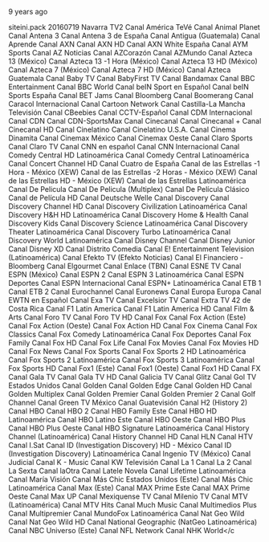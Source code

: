 
9 years ago

siteini.pack 20160719
    <channel update="i" site="https://www.navarratelevision.es/Programacion/Canal2" site_id="Navarra_TV2" xmltv_id="Navarra TV2">Navarra TV2</channel>
    <channel update="i" site="gatotv.com" site_id="america_teve" xmltv_id="Canal América TeVé">Canal América TeVé</channel>
    <channel update="i" site="gatotv.com" site_id="animal_planet" xmltv_id="Canal Animal Planet">Canal Animal Planet</channel>
    <channel update="i" site="gatotv.com" site_id="antena_3" xmltv_id="Canal Antena 3">Canal Antena 3</channel>
    <channel update="i" site="gatotv.com" site_id="antena_3_espana" xmltv_id="Canal Antena 3 de España">Canal Antena 3 de España</channel>
    <channel update="i" site="gatotv.com" site_id="antigua" xmltv_id="Canal Antigua (Guatemala)">Canal Antigua (Guatemala)</channel>
    <channel update="i" site="gatotv.com" site_id="aprende" xmltv_id="Canal Aprende">Canal Aprende</channel>
    <channel update="i" site="gatotv.com" site_id="axn" xmltv_id="Canal AXN">Canal AXN</channel>
    <channel update="i" site="gatotv.com" site_id="axn_hd" xmltv_id="Canal AXN HD">Canal AXN HD</channel>
    <channel update="i" site="gatotv.com" site_id="axn_white_espana" xmltv_id="Canal AXN White España">Canal AXN White España</channel>
    <channel update="i" site="gatotv.com" site_id="aym_sports" xmltv_id="Canal AYM Sports">Canal AYM Sports</channel>
    <channel update="i" site="gatotv.com" site_id="az_noticias" xmltv_id="Canal AZ Noticias">Canal AZ Noticias</channel>
    <channel update="i" site="gatotv.com" site_id="azcorazon" xmltv_id="Canal AZCorazón">Canal AZCorazón</channel>
    <channel update="i" site="gatotv.com" site_id="azmundo" xmltv_id="Canal AZMundo">Canal AZMundo</channel>
    <channel update="i" site="gatotv.com" site_id="azteca_13" xmltv_id="Canal Azteca 13 (México)">Canal Azteca 13 (México)</channel>
    <channel update="i" site="gatotv.com" site_id="azteca_13_-1h" xmltv_id="Canal Azteca 13 -1 Hora (México)">Canal Azteca 13 -1 Hora (México)</channel>
    <channel update="i" site="gatotv.com" site_id="azteca_13_hd" xmltv_id="Canal Azteca 13 HD (México)">Canal Azteca 13 HD (México)</channel>
    <channel update="i" site="gatotv.com" site_id="azteca_7" xmltv_id="Canal Azteca 7  (México)">Canal Azteca 7  (México)</channel>
    <channel update="i" site="gatotv.com" site_id="azteca_7_hd" xmltv_id="Canal Azteca 7 HD (México)">Canal Azteca 7 HD (México)</channel>
    <channel update="i" site="gatotv.com" site_id="azteca_guatemala" xmltv_id="Canal Azteca Guatemala">Canal Azteca Guatemala</channel>
    <channel update="i" site="gatotv.com" site_id="baby_tv" xmltv_id="Canal Baby TV">Canal Baby TV</channel>
    <channel update="i" site="gatotv.com" site_id="babyfirst_tv" xmltv_id="Canal BabyFirst TV">Canal BabyFirst TV</channel>
    <channel update="i" site="gatotv.com" site_id="bandamax" xmltv_id="Canal Bandamax">Canal Bandamax</channel>
    <channel update="i" site="gatotv.com" site_id="bbc_entertainment" xmltv_id="Canal BBC Entertainment">Canal BBC Entertainment</channel>
    <channel update="i" site="gatotv.com" site_id="bbc_world" xmltv_id="Canal BBC World">Canal BBC World</channel>
    <channel update="i" site="gatotv.com" site_id="bein_sport_en_espanol" xmltv_id="Canal beIN Sport en Español">Canal beIN Sport en Español</channel>
    <channel update="i" site="gatotv.com" site_id="bein_sports_espana" xmltv_id="Canal beIN Sports España">Canal beIN Sports España</channel>
    <channel update="i" site="gatotv.com" site_id="bet_jams" xmltv_id="Canal BET Jams">Canal BET Jams</channel>
    <channel update="i" site="gatotv.com" site_id="bloomberg" xmltv_id="Canal Bloomberg">Canal Bloomberg</channel>
    <channel update="i" site="gatotv.com" site_id="boomerang" xmltv_id="Canal Boomerang">Canal Boomerang</channel>
    <channel update="i" site="gatotv.com" site_id="caracol_internacional" xmltv_id="Canal Caracol Internacional">Canal Caracol Internacional</channel>
    <channel update="i" site="gatotv.com" site_id="cartoon_network" xmltv_id="Canal Cartoon Network">Canal Cartoon Network</channel>
    <channel update="i" site="gatotv.com" site_id="castilla-la_mancha" xmltv_id="Canal Castilla-La Mancha Televisión">Canal Castilla-La Mancha Televisión</channel>
    <channel update="i" site="gatotv.com" site_id="cbeebies" xmltv_id="Canal CBeebies">Canal CBeebies</channel>
    <channel update="i" site="gatotv.com" site_id="cctv_espanol" xmltv_id="Canal CCTV-Español">Canal CCTV-Español</channel>
    <channel update="i" site="gatotv.com" site_id="cdm_internacional" xmltv_id="Canal CDM Internacional">Canal CDM Internacional</channel>
    <channel update="i" site="gatotv.com" site_id="cdn" xmltv_id="Canal CDN">Canal CDN</channel>
    <channel update="i" site="gatotv.com" site_id="cdn_sportsmax" xmltv_id="Canal CDN-SportsMax">Canal CDN-SportsMax</channel>
    <channel update="i" site="gatotv.com" site_id="cinecanal" xmltv_id="Canal Cinecanal">Canal Cinecanal</channel>
    <channel update="i" site="gatotv.com" site_id="cinecanal_mas" xmltv_id="Canal Cinecanal +">Canal Cinecanal +</channel>
    <channel update="i" site="gatotv.com" site_id="cinecanal_hd" xmltv_id="Canal Cinecanal HD">Canal Cinecanal HD</channel>
    <channel update="i" site="gatotv.com" site_id="cinelatino" xmltv_id="Canal Cinelatino">Canal Cinelatino</channel>
    <channel update="i" site="gatotv.com" site_id="cinelatino_u_s_a" xmltv_id="Canal Cinelatino U.S.A.">Canal Cinelatino U.S.A.</channel>
    <channel update="i" site="gatotv.com" site_id="cinema_dinamita" xmltv_id="Canal Cinema Dinamita">Canal Cinema Dinamita</channel>
    <channel update="i" site="gatotv.com" site_id="cinemax_mexico" xmltv_id="Canal Cinemax México">Canal Cinemax México</channel>
    <channel update="i" site="gatotv.com" site_id="cinemax_oeste" xmltv_id="Canal Cinemax Oeste">Canal Cinemax Oeste</channel>
    <channel update="i" site="gatotv.com" site_id="claro_sports" xmltv_id="Canal Claro Sports">Canal Claro Sports</channel>
    <channel update="i" site="gatotv.com" site_id="claro_tv" xmltv_id="Canal Claro TV">Canal Claro TV</channel>
    <channel update="i" site="gatotv.com" site_id="cnn_en_espanol" xmltv_id="Canal CNN en español">Canal CNN en español</channel>
    <channel update="i" site="gatotv.com" site_id="cnn_internacional" xmltv_id="Canal CNN Internacional">Canal CNN Internacional</channel>
    <channel update="i" site="gatotv.com" site_id="comedy_central_hd_latinoamerica" xmltv_id="Canal Comedy Central HD Latinoamérica">Canal Comedy Central HD Latinoamérica</channel>
    <channel update="i" site="gatotv.com" site_id="comedy_central_latinoamerica" xmltv_id="Canal Comedy Central Latinoamérica">Canal Comedy Central Latinoamérica</channel>
    <channel update="i" site="gatotv.com" site_id="concert_channel_hd" xmltv_id="Canal Concert Channel HD">Canal Concert Channel HD</channel>
    <channel update="i" site="gatotv.com" site_id="cuatro_de_espana" xmltv_id="Canal Cuatro de España">Canal Cuatro de España</channel>
    <channel update="i" site="gatotv.com" site_id="de_las_estrellas_-1h_mexico" xmltv_id="Canal de las Estrellas -1 Hora - México (XEW)">Canal de las Estrellas -1 Hora - México (XEW)</channel>
    <channel update="i" site="gatotv.com" site_id="de_las_estrellas_-2h_mexico" xmltv_id="Canal de las Estrellas -2 Horas - México (XEW)">Canal de las Estrellas -2 Horas - México (XEW)</channel>
    <channel update="i" site="gatotv.com" site_id="de_las_estrellas_hd_mexico" xmltv_id="Canal de las Estrellas HD - México (XEW)">Canal de las Estrellas HD - México (XEW)</channel>
    <channel update="i" site="gatotv.com" site_id="de_las_estrellas_latinoamerica" xmltv_id="Canal de las Estrellas Latinoamérica">Canal de las Estrellas Latinoamérica</channel>
    <channel update="i" site="gatotv.com" site_id="de_pelicula" xmltv_id="Canal De Pelicula">Canal De Pelicula</channel>
    <channel update="i" site="gatotv.com" site_id="de_pelicula_m" xmltv_id="Canal De Pelicula (Multiplex)">Canal De Pelicula (Multiplex)</channel>
    <channel update="i" site="gatotv.com" site_id="de_pelicula_clasico" xmltv_id="Canal De Película Clásico">Canal De Película Clásico</channel>
    <channel update="i" site="gatotv.com" site_id="de_pelicula_hd" xmltv_id="Canal de Película HD">Canal de Película HD</channel>
    <channel update="i" site="gatotv.com" site_id="deutsche_welle" xmltv_id="Canal Deutsche Welle">Canal Deutsche Welle</channel>
    <channel update="i" site="gatotv.com" site_id="discovery" xmltv_id="Canal Discovery">Canal Discovery</channel>
    <channel update="i" site="gatotv.com" site_id="discovery_channel_hd" xmltv_id="Canal Discovery Channel HD">Canal Discovery Channel HD</channel>
    <channel update="i" site="gatotv.com" site_id="discovery_civilization_latinoamerica" xmltv_id="Canal Discovery Civilization Latinoamérica">Canal Discovery Civilization Latinoamérica</channel>
    <channel update="i" site="gatotv.com" site_id="discovery_h_y_h_hd_latinoamerica" xmltv_id="Canal Discovery H&amp;H HD Latinoamérica">Canal Discovery H&amp;H HD Latinoamérica</channel>
    <channel update="i" site="gatotv.com" site_id="discovery_home_and_health" xmltv_id="Canal Discovery Home &amp; Health">Canal Discovery Home &amp; Health</channel>
    <channel update="i" site="gatotv.com" site_id="discovery_kids" xmltv_id="Canal Discovery Kids">Canal Discovery Kids</channel>
    <channel update="i" site="gatotv.com" site_id="discovery_science_latinoamerica" xmltv_id="Canal Discovery Science Latinoamérica">Canal Discovery Science Latinoamérica</channel>
    <channel update="i" site="gatotv.com" site_id="discovery_theater_latinoamerica" xmltv_id="Canal Discovery Theater Latinoamérica">Canal Discovery Theater Latinoamérica</channel>
    <channel update="i" site="gatotv.com" site_id="discovery_turbo_latinoamerica" xmltv_id="Canal Discovery Turbo Latinoamérica">Canal Discovery Turbo Latinoamérica</channel>
    <channel update="i" site="gatotv.com" site_id="discovery_world_latinoamerica" xmltv_id="Canal Discovery World Latinoamérica">Canal Discovery World Latinoamérica</channel>
    <channel update="i" site="gatotv.com" site_id="disney" xmltv_id="Canal Disney Channel">Canal Disney Channel</channel>
    <channel update="i" site="gatotv.com" site_id="disney_junior" xmltv_id="Canal Disney Junior">Canal Disney Junior</channel>
    <channel update="i" site="gatotv.com" site_id="disney_xd" xmltv_id="Canal Disney XD">Canal Disney XD</channel>
    <channel update="i" site="gatotv.com" site_id="distrito_comedia" xmltv_id="Canal Distrito Comedia">Canal Distrito Comedia</channel>
    <channel update="i" site="gatotv.com" site_id="e_entertainment_television" xmltv_id="Canal E! Entertainment Television (Latinoamérica)">Canal E! Entertainment Television (Latinoamérica)</channel>
    <channel update="i" site="gatotv.com" site_id="efekto_tv" xmltv_id="Canal Efekto TV (Efekto Noticias)">Canal Efekto TV (Efekto Noticias)</channel>
    <channel update="i" site="gatotv.com" site_id="el_financiero_bloomberg" xmltv_id="Canal El Financiero - Bloomberg">Canal El Financiero - Bloomberg</channel>
    <channel update="i" site="gatotv.com" site_id="elgourmet" xmltv_id="Canal Elgourmet">Canal Elgourmet</channel>
    <channel update="i" site="gatotv.com" site_id="enlace" xmltv_id="Canal Enlace (TBN)">Canal Enlace (TBN)</channel>
    <channel update="i" site="gatotv.com" site_id="esne_tv" xmltv_id="Canal ESNE TV">Canal ESNE TV</channel>
    <channel update="i" site="gatotv.com" site_id="espn_mexico" xmltv_id="Canal ESPN (México)">Canal ESPN (México)</channel>
    <channel update="i" site="gatotv.com" site_id="espn_2" xmltv_id="Canal ESPN 2">Canal ESPN 2</channel>
    <channel update="i" site="gatotv.com" site_id="espn_3" xmltv_id="Canal ESPN 3 Latinoamérica">Canal ESPN 3 Latinoamérica</channel>
    <channel update="i" site="gatotv.com" site_id="espn_deportes" xmltv_id="Canal ESPN Deportes">Canal ESPN Deportes</channel>
    <channel update="i" site="gatotv.com" site_id="espn_internacional" xmltv_id="Canal ESPN Internacional">Canal ESPN Internacional</channel>
    <channel update="i" site="gatotv.com" site_id="espn_mas_latinoamerica" xmltv_id="Canal ESPN+ Latinoamérica">Canal ESPN+ Latinoamérica</channel>
    <channel update="i" site="gatotv.com" site_id="etb_1" xmltv_id="Canal ETB 1">Canal ETB 1</channel>
    <channel update="i" site="gatotv.com" site_id="etb_2" xmltv_id="Canal ETB 2">Canal ETB 2</channel>
    <channel update="i" site="gatotv.com" site_id="eurochannel" xmltv_id="Canal Eurochannel">Canal Eurochannel</channel>
    <channel update="i" site="gatotv.com" site_id="euronews" xmltv_id="Canal Euronews">Canal Euronews</channel>
    <channel update="i" site="gatotv.com" site_id="europa_europa" xmltv_id="Canal Europa Europa">Canal Europa Europa</channel>
    <channel update="i" site="gatotv.com" site_id="ewtn_en_espanol" xmltv_id="Canal EWTN en Español">Canal EWTN en Español</channel>
    <channel update="i" site="gatotv.com" site_id="exa_tv" xmltv_id="Canal Exa TV">Canal Exa TV</channel>
    <channel update="i" site="gatotv.com" site_id="excelsior_tv" xmltv_id="Canal Excelsior TV">Canal Excelsior TV</channel>
    <channel update="i" site="gatotv.com" site_id="extra_tv_42_de_costa_rica" xmltv_id="Canal Extra TV 42 de Costa Rica">Canal Extra TV 42 de Costa Rica</channel>
    <channel update="i" site="gatotv.com" site_id="f1_latin_america" xmltv_id="Canal F1 Latin America">Canal F1 Latin America</channel>
    <channel update="i" site="gatotv.com" site_id="f1_latin_america_hd" xmltv_id="Canal F1 Latin America HD">Canal F1 Latin America HD</channel>
    <channel update="i" site="gatotv.com" site_id="film_and_arts" xmltv_id="Canal Film &amp; Arts">Canal Film &amp; Arts</channel>
    <channel update="i" site="gatotv.com" site_id="foro_tv" xmltv_id="Canal Foro TV">Canal Foro TV</channel>
    <channel update="i" site="gatotv.com" site_id="foro_tv_hd" xmltv_id="Canal Foro TV HD">Canal Foro TV HD</channel>
    <channel update="i" site="gatotv.com" site_id="fox" xmltv_id="Canal Fox">Canal Fox</channel>
    <channel update="i" site="gatotv.com" site_id="fox_action_este" xmltv_id="Canal Fox Action (Este)">Canal Fox Action (Este)</channel>
    <channel update="i" site="gatotv.com" site_id="fox_action_oeste" xmltv_id="Canal Fox Action (Oeste)">Canal Fox Action (Oeste)</channel>
    <channel update="i" site="gatotv.com" site_id="fox_action_hd" xmltv_id="Canal Fox Action HD">Canal Fox Action HD</channel>
    <channel update="i" site="gatotv.com" site_id="fox_cinema" xmltv_id="Canal Fox Cinema">Canal Fox Cinema</channel>
    <channel update="i" site="gatotv.com" site_id="fox_classics" xmltv_id="Canal Fox Classics">Canal Fox Classics</channel>
    <channel update="i" site="gatotv.com" site_id="fox_comedy_latinoamerica" xmltv_id="Canal Fox Comedy Latinoamérica">Canal Fox Comedy Latinoamérica</channel>
    <channel update="i" site="gatotv.com" site_id="fox_deportes" xmltv_id="Canal Fox Deportes">Canal Fox Deportes</channel>
    <channel update="i" site="gatotv.com" site_id="fox_family" xmltv_id="Canal Fox Family">Canal Fox Family</channel>
    <channel update="i" site="gatotv.com" site_id="fox_hd" xmltv_id="Canal Fox HD">Canal Fox HD</channel>
    <channel update="i" site="gatotv.com" site_id="fox_life" xmltv_id="Canal Fox Life">Canal Fox Life</channel>
    <channel update="i" site="gatotv.com" site_id="fox_movies" xmltv_id="Canal Fox Movies">Canal Fox Movies</channel>
    <channel update="i" site="gatotv.com" site_id="fox_movies_hd" xmltv_id="Canal Fox Movies HD">Canal Fox Movies HD</channel>
    <channel update="i" site="gatotv.com" site_id="fox_news" xmltv_id="Canal Fox News">Canal Fox News</channel>
    <channel update="i" site="gatotv.com" site_id="fox_sports" xmltv_id="Canal Fox Sports">Canal Fox Sports</channel>
    <channel update="i" site="gatotv.com" site_id="fox_sports_2_hd" xmltv_id="Canal Fox Sports 2 HD Latinoamérica">Canal Fox Sports 2 HD Latinoamérica</channel>
    <channel update="i" site="gatotv.com" site_id="fox_sports_2" xmltv_id="Canal Fox Sports 2 Latinoamérica">Canal Fox Sports 2 Latinoamérica</channel>
    <channel update="i" site="gatotv.com" site_id="fox_sports_3" xmltv_id="Canal Fox Sports 3 Latinoamérica">Canal Fox Sports 3 Latinoamérica</channel>
    <channel update="i" site="gatotv.com" site_id="fox_sports_hd" xmltv_id="Canal Fox Sports HD">Canal Fox Sports HD</channel>
    <channel update="i" site="gatotv.com" site_id="fox1_este" xmltv_id="Canal Fox1 (Este)">Canal Fox1 (Este)</channel>
    <channel update="i" site="gatotv.com" site_id="fox1_oeste" xmltv_id="Canal Fox1 (Oeste)">Canal Fox1 (Oeste)</channel>
    <channel update="i" site="gatotv.com" site_id="fox1_hd" xmltv_id="Canal Fox1 HD">Canal Fox1 HD</channel>
    <channel update="i" site="gatotv.com" site_id="fx" xmltv_id="Canal FX">Canal FX</channel>
    <channel update="i" site="gatotv.com" site_id="gala_tv" xmltv_id="Canal Gala TV">Canal Gala TV</channel>
    <channel update="i" site="gatotv.com" site_id="gala_tv_hd" xmltv_id="Canal Gala TV HD">Canal Gala TV HD</channel>
    <channel update="i" site="gatotv.com" site_id="galicia_tv" xmltv_id="Canal Galicia TV">Canal Galicia TV</channel>
    <channel update="i" site="gatotv.com" site_id="glitz" xmltv_id="Canal Glitz">Canal Glitz</channel>
    <channel update="i" site="gatotv.com" site_id="gol_tv_estados_unidos" xmltv_id="Canal Gol TV Estados Unidos">Canal Gol TV Estados Unidos</channel>
    <channel update="i" site="gatotv.com" site_id="golden" xmltv_id="Canal Golden">Canal Golden</channel>
    <channel update="i" site="gatotv.com" site_id="golden_edge" xmltv_id="Canal Golden Edge">Canal Golden Edge</channel>
    <channel update="i" site="gatotv.com" site_id="golden_hd" xmltv_id="Canal Golden HD">Canal Golden HD</channel>
    <channel update="i" site="gatotv.com" site_id="golden_mpx" xmltv_id="Canal Golden Multiplex">Canal Golden Multiplex</channel>
    <channel update="i" site="gatotv.com" site_id="golden_premier" xmltv_id="Canal Golden Premier">Canal Golden Premier</channel>
    <channel update="i" site="gatotv.com" site_id="golden_premier_2" xmltv_id="Canal Golden Premier 2">Canal Golden Premier 2</channel>
    <channel update="i" site="gatotv.com" site_id="golf_channel" xmltv_id="Canal Golf Channel">Canal Golf Channel</channel>
    <channel update="i" site="gatotv.com" site_id="green_tv_mexico" xmltv_id="Canal Green TV México">Canal Green TV México</channel>
    <channel update="i" site="gatotv.com" site_id="guatevision" xmltv_id="Canal Guatevisión">Canal Guatevisión</channel>
    <channel update="i" site="gatotv.com" site_id="h2" xmltv_id="Canal H2 (History 2)">Canal H2 (History 2)</channel>
    <channel update="i" site="gatotv.com" site_id="hbo" xmltv_id="Canal HBO">Canal HBO</channel>
    <channel update="i" site="gatotv.com" site_id="hbo_2" xmltv_id="Canal HBO 2">Canal HBO 2</channel>
    <channel update="i" site="gatotv.com" site_id="hbo_family_este" xmltv_id="Canal HBO Family Este">Canal HBO Family Este</channel>
    <channel update="i" site="gatotv.com" site_id="hbo_hd_latinoamerica" xmltv_id="Canal HBO HD Latinoamérica">Canal HBO HD Latinoamérica</channel>
    <channel update="i" site="gatotv.com" site_id="hbo_latino_este" xmltv_id="Canal HBO Latino Este">Canal HBO Latino Este</channel>
    <channel update="i" site="gatotv.com" site_id="hbo_oeste" xmltv_id="Canal HBO Oeste">Canal HBO Oeste</channel>
    <channel update="i" site="gatotv.com" site_id="hbo_plus" xmltv_id="Canal HBO Plus">Canal HBO Plus</channel>
    <channel update="i" site="gatotv.com" site_id="hbo_plus_oeste" xmltv_id="Canal HBO Plus Oeste">Canal HBO Plus Oeste</channel>
    <channel update="i" site="gatotv.com" site_id="hbo_signature_latinoamerica" xmltv_id="Canal HBO Signature Latinoamérica">Canal HBO Signature Latinoamérica</channel>
    <channel update="i" site="gatotv.com" site_id="history" xmltv_id="Canal History Channel (Latinoamérica)">Canal History Channel (Latinoamérica)</channel>
    <channel update="i" site="gatotv.com" site_id="history_hd" xmltv_id="Canal History Channel HD">Canal History Channel HD</channel>
    <channel update="i" site="gatotv.com" site_id="hln" xmltv_id="Canal HLN">Canal HLN</channel>
    <channel update="i" site="gatotv.com" site_id="htv" xmltv_id="Canal HTV">Canal HTV</channel>
    <channel update="i" site="gatotv.com" site_id="i.sat" xmltv_id="Canal I.Sat">Canal I.Sat</channel>
    <channel update="i" site="gatotv.com" site_id="investigation_discovery_hd_mexico" xmltv_id="Canal ID (Investigation Discovery) HD - México">Canal ID (Investigation Discovery) HD - México</channel>
    <channel update="i" site="gatotv.com" site_id="investigation_discovery" xmltv_id="Canal ID (Investigation Discovery) Latinoamérica">Canal ID (Investigation Discovery) Latinoamérica</channel>
    <channel update="i" site="gatotv.com" site_id="ingenio_tv_mexico" xmltv_id="Canal Ingenio TV (México)">Canal Ingenio TV (México)</channel>
    <channel update="i" site="gatotv.com" site_id="judicial" xmltv_id="Canal Judicial">Canal Judicial</channel>
    <channel update="i" site="gatotv.com" site_id="k_music" xmltv_id="Canal K - Music">Canal K - Music</channel>
    <channel update="i" site="gatotv.com" site_id="kw_television" xmltv_id="Canal KW Televisión">Canal KW Televisión</channel>
    <channel update="i" site="gatotv.com" site_id="la_1" xmltv_id="Canal La 1">Canal La 1</channel>
    <channel update="i" site="gatotv.com" site_id="la_2" xmltv_id="Canal La 2">Canal La 2</channel>
    <channel update="i" site="gatotv.com" site_id="la_sexta" xmltv_id="Canal La Sexta">Canal La Sexta</channel>
    <channel update="i" site="gatotv.com" site_id="laotra" xmltv_id="Canal laOtra">Canal laOtra</channel>
    <channel update="i" site="gatotv.com" site_id="latele_novela" xmltv_id="Canal Latele Novela">Canal Latele Novela</channel>
    <channel update="i" site="gatotv.com" site_id="lifetime_latinoamerica" xmltv_id="Canal Lifetime Latinoamérica">Canal Lifetime Latinoamérica</channel>
    <channel update="i" site="gatotv.com" site_id="maria_vision" xmltv_id="Canal María Visión">Canal María Visión</channel>
    <channel update="i" site="gatotv.com" site_id="mas_chic_estados_unidos_este" xmltv_id="Canal Más Chic Estados Unidos (Este)">Canal Más Chic Estados Unidos (Este)</channel>
    <channel update="i" site="gatotv.com" site_id="mas_chic_latinoamerica" xmltv_id="Canal Más Chic Latinoamérica">Canal Más Chic Latinoamérica</channel>
    <channel update="i" site="gatotv.com" site_id="max_este" xmltv_id="Canal Max (Este)">Canal Max (Este)</channel>
    <channel update="i" site="gatotv.com" site_id="max_prime_este" xmltv_id="Canal MAX Prime Este">Canal MAX Prime Este</channel>
    <channel update="i" site="gatotv.com" site_id="max_prime_oeste" xmltv_id="Canal MAX Prime Oeste">Canal MAX Prime Oeste</channel>
    <channel update="i" site="gatotv.com" site_id="max_up" xmltv_id="Canal Max UP">Canal Max UP</channel>
    <channel update="i" site="gatotv.com" site_id="mexiquense_tv" xmltv_id="Canal Mexiquense TV">Canal Mexiquense TV</channel>
    <channel update="i" site="gatotv.com" site_id="milenio_tv" xmltv_id="Canal Milenio TV">Canal Milenio TV</channel>
    <channel update="i" site="gatotv.com" site_id="mtv" xmltv_id="Canal MTV (Latinoamérica)">Canal MTV (Latinoamérica)</channel>
    <channel update="i" site="gatotv.com" site_id="mtv_hits" xmltv_id="Canal MTV Hits">Canal MTV Hits</channel>
    <channel update="i" site="gatotv.com" site_id="much_music" xmltv_id="Canal Much Music">Canal Much Music</channel>
    <channel update="i" site="gatotv.com" site_id="multimedios_plus" xmltv_id="Canal Multimedios Plus">Canal Multimedios Plus</channel>
    <channel update="i" site="gatotv.com" site_id="multipremier" xmltv_id="Canal Multipremier">Canal Multipremier</channel>
    <channel update="i" site="gatotv.com" site_id="mundofox_latinoamerica" xmltv_id="Canal MundoFox Latinoamérica">Canal MundoFox Latinoamérica</channel>
    <channel update="i" site="gatotv.com" site_id="nat_geo_wild" xmltv_id="Canal Nat Geo Wild">Canal Nat Geo Wild</channel>
    <channel update="i" site="gatotv.com" site_id="nat_geo_wild_hd" xmltv_id="Canal Nat Geo Wild HD">Canal Nat Geo Wild HD</channel>
    <channel update="i" site="gatotv.com" site_id="natgeo" xmltv_id="Canal National Geographic (NatGeo Latinoamérica)">Canal National Geographic (NatGeo Latinoamérica)</channel>
    <channel update="i" site="gatotv.com" site_id="nbc_universo_este" xmltv_id="Canal NBC Universo (Este)">Canal NBC Universo (Este)</channel>
    <channel update="i" site="gatotv.com" site_id="nfl_network" xmltv_id="Canal NFL Network">Canal NFL Network</channel>
    <channel update="i" site="gatotv.com" site_id="nhk_world" xmltv_id="Canal NHK World">Canal NHK World</c
